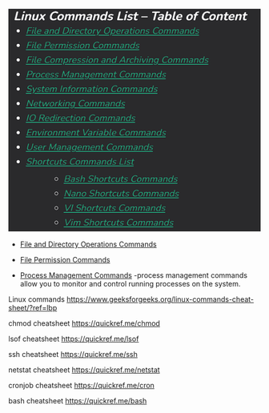 ![Linux commands categories](image.png)



- [File and Directory Operations Commands](https://www.geeksforgeeks.org/linux-commands-cheat-sheet/?ref=lbp#directory) 

- [File Permission Commands](https://www.geeksforgeeks.org/linux-commands-cheat-sheet/?ref=lbp#permission)

- [Process Management Commands](https://www.geeksforgeeks.org/linux-commands-cheat-sheet/?ref=lbp#management)
 -process management commands allow you to monitor and control running processes on the system.


Linux commands https://www.geeksforgeeks.org/linux-commands-cheat-sheet/?ref=lbp

chmod cheatsheet https://quickref.me/chmod

lsof cheatsheet https://quickref.me/lsof

ssh cheatsheet https://quickref.me/ssh

netstat cheatsheet https://quickref.me/netstat

cronjob cheatsheet https://quickref.me/cron

bash cheatsheet https://quickref.me/bash